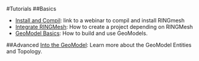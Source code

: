 
#Tutorials
##Basics
 * [Install and Compil](): link to a webinar to compil and install RINGmesh
 * [Integrate RINGMesh](): How to create a project depending on RINGMesh
 * [GeoModel Basics](tutorials/geomodel/geomodel-basics): How to build and use GeoModels.

##Advanced
[Into the GeoModel](): Learn more about the GeoModel Entities and Topology.
